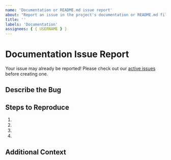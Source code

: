 ```yaml
---
name: 'Documentation or README.md issue report'
about: "Report an issue in the project's documentation or README.md file."
title: ''
labels: 'Documentation'
assignees: { { USERNAME } }
---
```


# Documentation Issue Report

Your issue may already be reported!
Please check out our [active issues](https://github.com/{{REPOSITORY}}/issues) before creating one.

## Describe the Bug

<!--
A clear and concise description of the bug
-->

## Steps to Reproduce

<!--
e.g.:
1. Navigate to docs/x
2. Go to...
3. See error
-->

1.
2.
3.
4.

## Additional Context

<!--
Any other extra context or information
-->
